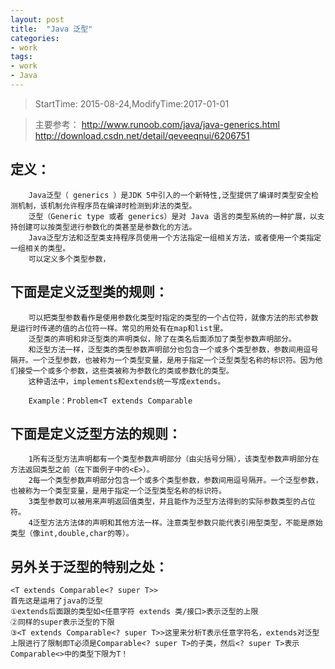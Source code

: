 ```yaml
---
layout: post
title:  "Java 泛型"
categories:
- work
tags:
- work
- Java
---
```


> StartTime: 2015-08-24,ModifyTime:2017-01-01

<!---more--->

> 主要参考：
		http://www.runoob.com/java/java-generics.html
		http://download.csdn.net/detail/qeveeqnui/6206751

## 定义：

		Java泛型（ generics ）是JDK 5中引入的一个新特性,泛型提供了编译时类型安全检测机制，该机制允许程序员在编译时检测到非法的类型。
		泛型（Generic type 或者 generics）是对 Java 语言的类型系统的一种扩展，以支持创建可以按类型进行参数化的类甚至是参数化的方法。
		Java泛型方法和泛型类支持程序员使用一个方法指定一组相关方法，或者使用一个类指定一组相关的类型。
		可以定义多个类型参数，

## 下面是定义泛型类的规则：

		可以把类型参数看作是使用参数化类型时指定的类型的一个占位符，就像方法的形式参数是运行时传递的值的占位符一样。常见的用处有在map和list里。
		泛型类的声明和非泛型类的声明类似，除了在类名后面添加了类型参数声明部分。
		和泛型方法一样，泛型类的类型参数声明部分也包含一个或多个类型参数，参数间用逗号隔开。一个泛型参数，也被称为一个类型变量，是用于指定一个泛型类型名称的标识符。因为他们接受一个或多个参数，这些类被称为参数化的类或参数化的类型。
		这种语法中，implements和extends统一写成extends。

		Example：Problem<T extends Comparable

## 下面是定义泛型方法的规则：

		1所有泛型方法声明都有一个类型参数声明部分（由尖括号分隔），该类型参数声明部分在方法返回类型之前（在下面例子中的<E>）。
		2每一个类型参数声明部分包含一个或多个类型参数，参数间用逗号隔开。一个泛型参数，也被称为一个类型变量，是用于指定一个泛型类型名称的标识符。
		3类型参数可以被用来声明返回值类型，并且能作为泛型方法得到的实际参数类型的占位符。
		4泛型方法方法体的声明和其他方法一样。注意类型参数只能代表引用型类型，不能是原始类型（像int,double,char的等）。

## 另外关于泛型的特别之处：

	<T extends Comparable<? super T>>
	首先这是运用了java的泛型
	①extends后面跟的类型如<任意字符 extends 类/接口>表示泛型的上限
	②同样的super表示泛型的下限
	③<T extends Comparable<? super T>>这里来分析T表示任意字符名，extends对泛型上限进行了限制即T必须是Comparable<? super T>的子类，然后<? super T>表示Comparable<>中的类型下限为T！
